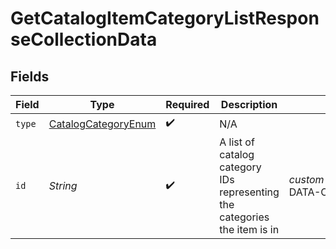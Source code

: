# GetCatalogItemCategoryListResponseCollectionData


## Fields

| Field                                                                     | Type                                                                      | Required                                                                  | Description                                                               | Example                                                                   |
| ------------------------------------------------------------------------- | ------------------------------------------------------------------------- | ------------------------------------------------------------------------- | ------------------------------------------------------------------------- | ------------------------------------------------------------------------- |
| `type`                                                                    | [CatalogCategoryEnum](../../models/components/CatalogCategoryEnum.md)     | :heavy_check_mark:                                                        | N/A                                                                       |                                                                           |
| `id`                                                                      | *String*                                                                  | :heavy_check_mark:                                                        | A list of catalog category IDs representing the categories the item is in | $custom:::$default:::SAMPLE-DATA-CATEGORY-APPAREL                         |